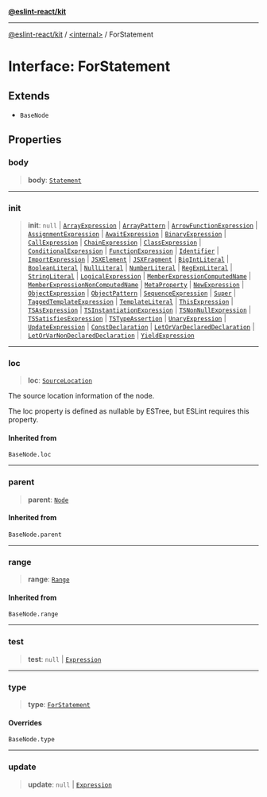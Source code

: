 [**@eslint-react/kit**](../../README.md)

***

[@eslint-react/kit](../../README.md) / [\<internal\>](../README.md) / ForStatement

# Interface: ForStatement

## Extends

- `BaseNode`

## Properties

### body

> **body**: [`Statement`](../type-aliases/Statement.md)

***

### init

> **init**: `null` \| [`ArrayExpression`](ArrayExpression.md) \| [`ArrayPattern`](ArrayPattern.md) \| [`ArrowFunctionExpression`](ArrowFunctionExpression.md) \| [`AssignmentExpression`](AssignmentExpression.md) \| [`AwaitExpression`](AwaitExpression.md) \| [`BinaryExpression`](BinaryExpression.md) \| [`CallExpression`](CallExpression.md) \| [`ChainExpression`](ChainExpression.md) \| [`ClassExpression`](ClassExpression.md) \| [`ConditionalExpression`](ConditionalExpression.md) \| [`FunctionExpression`](FunctionExpression.md) \| [`Identifier`](Identifier.md) \| [`ImportExpression`](ImportExpression.md) \| [`JSXElement`](JSXElement-1.md) \| [`JSXFragment`](JSXFragment-1.md) \| [`BigIntLiteral`](BigIntLiteral.md) \| [`BooleanLiteral`](BooleanLiteral.md) \| [`NullLiteral`](NullLiteral.md) \| [`NumberLiteral`](NumberLiteral.md) \| [`RegExpLiteral`](RegExpLiteral.md) \| [`StringLiteral`](StringLiteral.md) \| [`LogicalExpression`](LogicalExpression.md) \| [`MemberExpressionComputedName`](MemberExpressionComputedName.md) \| [`MemberExpressionNonComputedName`](MemberExpressionNonComputedName.md) \| [`MetaProperty`](MetaProperty.md) \| [`NewExpression`](NewExpression.md) \| [`ObjectExpression`](ObjectExpression.md) \| [`ObjectPattern`](ObjectPattern.md) \| [`SequenceExpression`](SequenceExpression.md) \| [`Super`](Super.md) \| [`TaggedTemplateExpression`](TaggedTemplateExpression.md) \| [`TemplateLiteral`](TemplateLiteral.md) \| [`ThisExpression`](ThisExpression.md) \| [`TSAsExpression`](TSAsExpression.md) \| [`TSInstantiationExpression`](TSInstantiationExpression.md) \| [`TSNonNullExpression`](TSNonNullExpression.md) \| [`TSSatisfiesExpression`](TSSatisfiesExpression.md) \| [`TSTypeAssertion`](TSTypeAssertion.md) \| [`UnaryExpression`](UnaryExpression.md) \| [`UpdateExpression`](UpdateExpression.md) \| [`ConstDeclaration`](ConstDeclaration.md) \| [`LetOrVarDeclaredDeclaration`](LetOrVarDeclaredDeclaration.md) \| [`LetOrVarNonDeclaredDeclaration`](LetOrVarNonDeclaredDeclaration.md) \| [`YieldExpression`](YieldExpression.md)

***

### loc

> **loc**: [`SourceLocation`](SourceLocation.md)

The source location information of the node.

The loc property is defined as nullable by ESTree, but ESLint requires this property.

#### Inherited from

`BaseNode.loc`

***

### parent

> **parent**: [`Node`](../type-aliases/Node.md)

#### Inherited from

`BaseNode.parent`

***

### range

> **range**: [`Range`](../type-aliases/Range.md)

#### Inherited from

`BaseNode.range`

***

### test

> **test**: `null` \| [`Expression`](../type-aliases/Expression.md)

***

### type

> **type**: [`ForStatement`](../README.md#forstatement)

#### Overrides

`BaseNode.type`

***

### update

> **update**: `null` \| [`Expression`](../type-aliases/Expression.md)
